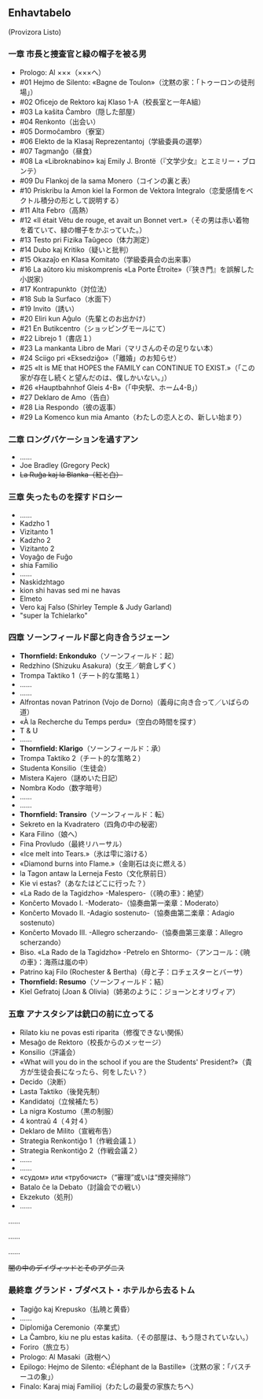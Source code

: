 ## Enhavtabelo

(Provizora Listo)

### 一章 市長と捜査官と緑の帽子を被る男

* Prologo: Al ×××（×××へ）
* #01 Hejmo de Silento: «Bagne de Toulon»（沈黙の家：「トゥーロンの徒刑場」）
* #02 Oficejo de Rektoro kaj Klaso 1-A（校長室と一年A組）
* #03 La kaŝita Ĉambro（隠した部屋）
* #04 Renkonto（出会い）
* #05 Dormoĉambro（寮室）
* #06 Elekto de la Klasaj Reprezentantoj（学級委員の選挙）
* #07 Tagmanĝo（昼食）
* #08 La «Libroknabino» kaj Emily J. Brontë（『文学少女』とエミリー・ブロンテ）
* #09 Du Flankoj de la sama Monero（コインの裏と表）
* #10 Priskribu la Amon kiel la Formon de Vektora Integralo（恋愛感情をベクトル積分の形として説明する）
* #11 Alta Febro（高熱）
* #12 «Il était Vêtu de rouge, et avait un Bonnet vert.»（その男は赤い着物を着ていて、緑の帽子をかぶっていた。）
* #13 Testo pri Fizika Taŭgeco（体力測定）
* #14 Dubo kaj Kritiko（疑いと批判）
* #15 Okazaĵo en Klasa Komitato（学級委員会の出来事）
* #16 La aŭtoro kiu miskomprenis «La Porte Étroite»（『狭き門』を誤解した小説家）
* #17 Kontrapunkto（対位法）
* #18 Sub la Surfaco（水面下）
* #19 Invito（誘い）
* #20 Eliri kun Aĝulo（先輩とのお出かけ）
* #21 En Butikcentro（ショッピングモールにて）
* #22 Librejo 1（書店１）
* #23 La mankanta Libro de Mari（マリさんのその足りない本）
* #24 Sciigo pri «Eksedziĝo»（「離婚」のお知らせ）
* #25 «It is ME that HOPES the FAMILY can CONTINUE TO EXIST.»（「この家が存在し続くと望んだのは、僕しかいない。」）
* #26 «Hauptbahnhof Gleis 4-B»（「中央駅、ホーム4-B」）
* #27 Deklaro de Amo（告白）
* #28 Lia Respondo（彼の返事）
* #29 La Komenco kun mia Amanto（わたしの恋人との、新しい始まり）

### 二章 ロングバケーションを過すアン

* ……
* Joe Bradley (Gregory Peck)
* ~~La Ruĝa kaj la Blanka（紅と白）~~

### 三章 失ったものを探すドロシー

* ……
* Kadzho 1
* Vizitanto 1
* Kadzho 2
* Vizitanto 2
* Voyaĝo de Fuĝo
* shia Familio
* ……
* Naskidzhtago
* kion shi havas sed mi ne havas
* Elmeto
* Vero kaj Falso (Shirley Temple & Judy Garland)
* "super la Tchielarko"

### 四章 ソーンフィールド邸と向き合うジェーン

* **Thornfield: Enkonduko**（ソーンフィールド：起）
* Redzhino (Shizuku Asakura)（女王／朝倉しずく）
* Trompa Taktiko 1（チート的な策略１）
* ……
* ……
* Alfrontas novan Patrinon (Vojo de Dorno)（義母に向き合って／いばらの道）
* «À la Recherche du Temps perdu»（空白の時間を探す）
* T & U
* ……
* **Thornfield: Klarigo**（ソーンフィールド：承）
* Trompa Taktiko 2（チート的な策略２）
* Studenta Konsilio（生徒会）
* Mistera Kajero（謎めいた日記）
* Nombra Kodo（数字暗号）
* ……
* ……
* **Thornfield: Transiro**（ソーンフィールド：転）
* Sekreto en la Kvadratero（四角の中の秘密）
* Kara Filino（娘へ）
* Fina Provludo（最終リハーサル）
* «Ice melt into Tears.»（氷は雫に溶ける）
* «Diamond burns into Flame.»（金剛石は炎に燃える）
* la Tagon antaw la Lerneja Festo（文化祭前日）
* Kie vi estas?（あなたはどこに行った？）
* «La Rado de la Tagidzho» -Malespero-（《暁の車》：絶望）
* Konĉerto Movado I. -Moderato-（協奏曲第一楽章：Moderato）
* Konĉerto Movado II. -Adagio sostenuto-（協奏曲第二楽章：Adagio sostenuto）
* Konĉerto Movado III. -Allegro scherzando-（協奏曲第三楽章：Allegro scherzando）
* Biso. «La Rado de la Tagidzho» -Petrelo en Shtormo-（アンコール：《暁の車》：海燕は嵐の中）
* Patrino kaj Filo (Rochester & Bertha)（母と子：ロチェスターとバーサ）
* **Thornfield: Resumo**（ソーンフィールド：結）
* Kiel Gefratoj (Joan & Olivia)（姉弟のように：ジョーンとオリヴィア）

### 五章 アナスタシアは銃口の前に立ってる

* Rilato kiu ne povas esti riparita（修復できない関係）
* Mesaĝo de Rektoro（校長からのメッセージ）
* Konsilio（評議会）
* «What will you do in the school if you are the Students' President?»（貴方が生徒会長になったら、何をしたい？）
* Decido（決断）
* Lasta Taktiko（後発先制）
* Kandidatoj（立候補たち）
* La nigra Kostumo（黒の制服）
* 4 kontraŭ 4（４対４）
* Deklaro de Milito（宣戦布告）
* Strategia Renkontiĝo 1（作戦会議１）
* Strategia Renkontiĝo 2（作戦会議２）
* ……
* ……
* «судом» или «трубочист»（“審理”或いは“煙突掃除”）
* Batalo ĉe la Debato（討論会での戦い）
* Ekzekuto（処刑）
* ……

……

……

……

~~闇の中のデイヴィッドとそのアグニス~~


### 最終章 グランド・ブダペスト・ホテルから去るトム

* Tagiĝo kaj Krepusko（払暁と黄昏）
* ……
* Diplomiĝa Ceremonio（卒業式）
* La Ĉambro, kiu ne plu estas kaŝita.（その部屋は、もう隠されていない。）
* Foriro（旅立ち）
* Prologo: Al Masaki（政樹へ）
* Epilogo: Hejmo de Silento: «Éléphant de la Bastille»（沈黙の家：「バスチーユの象」）
* Finalo: Karaj miaj Familioj（わたしの最愛の家族たちへ）
